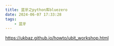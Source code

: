 ```yaml
---
title: 蓝牙之python库bluezero
date: 2024-06-07 17:33:28
tags:
	- 蓝牙
---
```




https://ukbaz.github.io/howto/ubit_workshop.html

